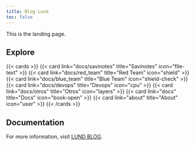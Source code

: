 ```yaml
---
title: Blog Lund
toc: false
---
```


This is the landing page.

## Explore

{{< cards >}}
  {{< card link="docs/savinotes" title="Savinotes" icon="file-text" >}}
  {{< card link="docs/red_team" title="Red Team" icon="shield" >}}
  {{< card link="docs/blue_team" title="Blue Team" icon="shield-check" >}}
  {{< card link="docs/devops" title="Devops" icon="cpu" >}}
  {{< card link="docs/otros" title="Otros" icon="layers" >}}
  {{< card link="docs" title="Docs" icon="book-open" >}}
  {{< card link="about" title="About" icon="user" >}}
{{< /cards >}}

## Documentation

For more information, visit [LUND BLOG](https://github.com/Lundhackerblog/Lundhackerblog.github.io).
